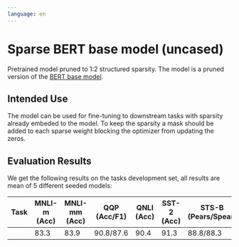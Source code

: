```yaml
---
language: en
---
```


# Sparse BERT base model (uncased)

Pretrained model pruned to 1:2 structured sparsity.
The model is a pruned version of the [BERT base model](https://huggingface.co/bert-base-uncased).

## Intended Use

The model can be used for fine-tuning to downstream tasks with sparsity already embeded to the model.
To keep the sparsity a mask should be added to each sparse weight blocking the optimizer from updating the zeros.

## Evaluation Results
We get the following results on the tasks development set, all results are mean of 5 different seeded models:

| Task | MNLI-m (Acc) | MNLI-mm (Acc) | QQP (Acc/F1) | QNLI (Acc) | SST-2 (Acc) | STS-B (Pears/Spear) | SQuADv1.1 (Acc/F1) |
|------|--------------|---------------|--------------|------------|-------------|---------------------|--------------------|
|      | 83.3         | 83.9          |   90.8/87.6  |    90.4    |     91.3    |      88.8/88.3      |      80.5/88.2     |